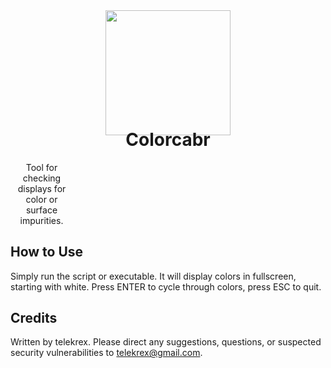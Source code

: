 <div align="center">
  <img src="docs/jabberwock.jpg" height="200"/>
</div>
<h1 align="center" style="margin-top: -10px"> Colorcabr </h1>
<p align="center" style="width: 100;">
   Tool for checking displays for color or surface impurities.
</p>

## How to Use
Simply run the script or executable. It will display colors in fullscreen, starting with white. Press ENTER to cycle through colors, press ESC to quit.

## Credits
Written by telekrex. Please direct any suggestions, questions, or suspected security vulnerabilities to telekrex@gmail.com.